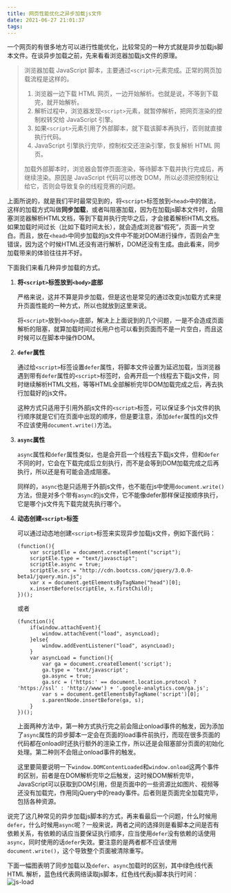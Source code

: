 ```yaml
---
title: 网页性能优化之异步加载js文件
date: 2021-06-27 21:01:37
tags:
---
```

一个网页的有很多地方可以进行性能优化，比较常见的一种方式就是异步加载js脚本文件。在谈异步加载之前，先来看看浏览器加载js文件的原理。
> 浏览器加载 JavaScript 脚本，主要通过`<script>`元素完成。正常的网页加载流程是这样的。
> 1. 浏览器一边下载 HTML 网页，一边开始解析。也就是说，不等到下载完，就开始解析。
> 2. 解析过程中，浏览器发现`<script>`元素，就暂停解析，把网页渲染的控制权转交给 JavaScript 引擎。
> 3. 如果`<script>`元素引用了外部脚本，就下载该脚本再执行，否则就直接执行代码。
> 4. JavaScript 引擎执行完毕，控制权交还渲染引擎，恢复解析 HTML 网页。
>
> 加载外部脚本时，浏览器会暂停页面渲染，等待脚本下载并执行完成后，再继续渲染。原因是 JavaScript 代码可以修改 DOM，所以必须把控制权让给它，否则会导致复杂的线程竞赛的问题。

上面所说的，就是我们平时最常见到的，将`<script>`标签放到`<head>`中的做法，这样的加载方式叫做**同步加载**，或者叫阻塞加载，因为在加载js脚本文件时，会阻塞浏览器解析HTML文档，等到下载并执行完毕之后，才会接着解析HTML文档。如果加载时间过长（比如下载时间太长），就会造成浏览器“假死”，页面一片空白。而且，放在`<head>`中同步加载的js文件中不能对DOM进行操作，否则会产生错误，因为这个时候HTML还没有进行解析，DOM还没有生成。由此看来，同步加载带来的体验往往并不好。

下面我们来看几种异步加载的方式。
1. **将`<script>`标签放到`<body>`底部**

    严格来说，这并不算是异步加载，但是这也是常见的通过改变js加载方式来提升页面性能的一种方式，所以也就放到这里来说。

    将`<script>`放到`<body>`底部，解决上上面说到的几个问题，一是不会造成页面解析的阻塞，就算加载时间过长用户也可以看到页面而不是一片空白，而且这时候可以在脚本中操作DOM。
2. **`defer`属性**

    通过给`<script>`标签设置`defer`属性，将脚本文件设置为延迟加载，当浏览器遇到带有`defer`属性的`<script>`标签时，会再开启一个线程去下载js文件，同时继续解析HTML文档，等等HTML全部解析完毕DOM加载完成之后，再去执行加载好的js文件。

    这种方式只适用于引用外部js文件的`<script>`标签，可以保证多个js文件的执行顺序就是它们在页面中出现的顺序，但是要注意，添加`defer`属性的js文件不应该使用`document.write()`方法。
3. **`async`属性**

    `async`属性和`defer`属性类似，也是会开启一个线程去下载js文件，但和`defer`不同的时，它会在下载完成后立刻执行，而不是会等到DOM加载完成之后再执行，所以还是有可能会造成阻塞。
    
    同样的，`async`也是只适用于外部js文件，也不能在js中使用`document.write()`方法，但是对多个带有`async`的js文件，它不能像defer那样保证按顺序执行，它是哪个js文件先下载完就先执行哪个。
4. **动态创建`<script>`标签**

    可以通过动态地创建`<script>`标签来实现异步加载js文件，例如下面代码：
    ```
    (function(){
        var scriptEle = document.createElement("script");
        scriptEle.type = "text/javasctipt";
        scriptEle.async = true;
        scriptEle.src = "http://cdn.bootcss.com/jquery/3.0.0-beta1/jquery.min.js";
        var x = document.getElementsByTagName("head")[0];
        x.insertBefore(scriptEle, x.firstChild); 
    })();
    ```
    或者
    ```
    (function(){
        if(window.attachEvent){
            window.attachEvent("load", asyncLoad);
        }else{
            window.addEventListener("load", asyncLoad);
        }
        var asyncLoad = function(){
            var ga = document.createElement('script'); 
            ga.type = 'text/javascript'; 
            ga.async = true; 
            ga.src = ('https:' == document.location.protocol ? 'https://ssl' : 'http://www') + '.google-analytics.com/ga.js'; 
            var s = document.getElementsByTagName('script')[0]; 
            s.parentNode.insertBefore(ga, s);
        }
    })();
    ```
    上面两种方法中，第一种方式执行完之前会阻止onload事件的触发，因为添加了`async`属性的异步脚本一定会在页面的load事件前执行，而现在很多页面的代码都在onload时还执行额外的渲染工作，所以还是会阻塞部分页面的初始化处理。第二种则不会阻止onload事件的触发。
    
    这里要简要说明一下`window.DOMContentLoaded`和`window.onload`这两个事件的区别，前者是在DOM解析完毕之后触发，这时候DOM解析完毕，JavaScript可以获取到DOM引用，但是页面中的一些资源比如图片、视频等还没有加载完，作用同jQuery中的ready事件。后者则是页面完全加载完毕，包括各种资源。

说完了这几种常见的异步加载js脚本的方式，再来看最后一个问题，什么时候用`defer`，什么时候用`async`呢？一般来说，两者之间的选择则是看脚本之间是否有依赖关系，有依赖的话应当要保证执行顺序，应当使用`defer`没有依赖的话使用`async`，同时使用的话`defer`失效。要注意的是两者都不应该使用`document.write()`，这个导致整个页面被清除重写。

下面一幅图表明了同步加载以及`defer`、`async`加载时的区别，其中绿色线代表 HTML 解析，蓝色线代表网络读取js脚本，红色线代表js脚本执行时间：
![js-load](https://my-cos-1254464911.cos.ap-guangzhou.myqcloud.com/js-load.jpg)


